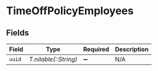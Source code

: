 # TimeOffPolicyEmployees


## Fields

| Field                 | Type                  | Required              | Description           |
| --------------------- | --------------------- | --------------------- | --------------------- |
| `uuid`                | *T.nilable(::String)* | :heavy_minus_sign:    | N/A                   |
